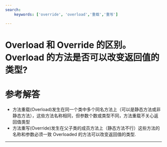 ```yaml
---
search:
    keywords: ['override', 'overload','重载','重写']

---
```



# Overload 和 Override 的区别。Overload 的方法是否可以改变返回值的类型?

# 参考解答

* 方法重载(Overload)发生在同一个类中多个同名方法上（可以是静态方法或非静态方法），这些方法名称相同，但参数个数或类型不同，方法重载不关心返回值类型
* 方法重写\(Override\)发生在父子类的成员方法上（静态方法不行）这些方法的名称和参数必须一致
   Overloaded 的方法可以改变返回值的类型.
   
---



